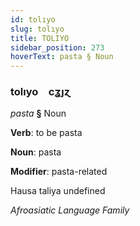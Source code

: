 ```yaml
---
id: tolıyo
slug: tolıyo
title: TOLIYO
sidebar_position: 273
hoverText: pasta § Noun
---
```


### tolıyo&emsp;<span kind="abugida">cʓȷɀ</span>

*pasta* **§** Noun

**Verb**: to be pasta

**Noun**: pasta

**Modifier**: pasta-related

Hausa taliya undefined

*Afroasiatic Language Family*